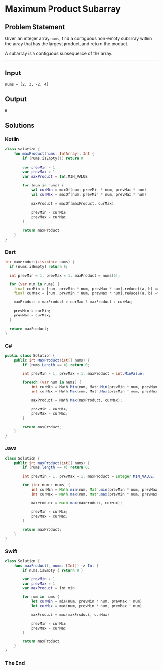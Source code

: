 # Maximum Product Subarray

## Problem Statement

Given an integer array `nums`, find a contiguous non-empty subarray within the array that has the largest product, and return the product.

A subarray is a contiguous subsequence of the array.

---

## Input

```text
nums = [2, 3, -2, 4]
```


## Output

```text
6
```


## Solutions

### Kotlin

```kotlin
class Solution {
    fun maxProduct(nums: IntArray): Int {
        if (nums.isEmpty()) return 0
        
        var prevMin = 1
        var prevMax = 1
        var maxProduct = Int.MIN_VALUE
        
        for (num in nums) {
            val curMin = minOf(num, prevMin * num, prevMax * num)
            val curMax = maxOf(num, prevMin * num, prevMax * num)

            maxProduct = maxOf(maxProduct, curMax)
            
            prevMin = curMin
            prevMax = curMax
        }
        
        return maxProduct
    }
}
```


### Dart

```dart
int maxProduct(List<int> nums) {
  if (nums.isEmpty) return 0;

  int prevMin = 1, prevMax = 1, maxProduct = nums[0];

  for (var num in nums) {
    final curMin = [num, prevMin * num, prevMax * num].reduce((a, b) => a < b ? a : b);
    final curMax = [num, prevMin * num, prevMax * num].reduce((a, b) => a > b ? a : b);

    maxProduct = maxProduct > curMax ? maxProduct : curMax;

    prevMin = curMin;
    prevMax = curMax;
  }

  return maxProduct;
}
```


### C#

```csharp
public class Solution {
    public int MaxProduct(int[] nums) {
        if (nums.Length == 0) return 0;

        int prevMin = 1, prevMax = 1, maxProduct = int.MinValue;

        foreach (var num in nums) {
            int curMin = Math.Min(num, Math.Min(prevMin * num, prevMax * num));
            int curMax = Math.Max(num, Math.Max(prevMin * num, prevMax * num));

            maxProduct = Math.Max(maxProduct, curMax);

            prevMin = curMin;
            prevMax = curMax;
        }

        return maxProduct;
    }
}
```


### Java

```java
class Solution {
    public int maxProduct(int[] nums) {
        if (nums.length == 0) return 0;

        int prevMin = 1, prevMax = 1, maxProduct = Integer.MIN_VALUE;

        for (int num : nums) {
            int curMin = Math.min(num, Math.min(prevMin * num, prevMax * num));
            int curMax = Math.max(num, Math.max(prevMin * num, prevMax * num));

            maxProduct = Math.max(maxProduct, curMax);

            prevMin = curMin;
            prevMax = curMax;
        }

        return maxProduct;
    }
}
```


### Swift

```swift
class Solution {
    func maxProduct(_ nums: [Int]) -> Int {
        if nums.isEmpty { return 0 }

        var prevMin = 1
        var prevMax = 1
        var maxProduct = Int.min

        for num in nums {
            let curMin = min(num, prevMin * num, prevMax * num)
            let curMax = max(num, prevMin * num, prevMax * num)

            maxProduct = max(maxProduct, curMax)

            prevMin = curMin
            prevMax = curMax
        }

        return maxProduct
    }
}
```



### The End

